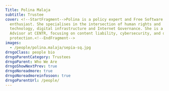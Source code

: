 ```yaml
---
Title: Polina Malaja
subtitle: Trustee
cover: <!--StartFragment-->Polina is a policy expert and Free Software
  enthusiast. She specialises in the intersection of human rights and
  technology, digital infrastructure and Internet Governance. She is a Policy
  Advisor at CENTR, focusing on content liability, cybersecurity, and data
  protection.<!--EndFragment-->
images:
  - /people/polina.malaja/sepia-sq.jpg
drngoClass: people bio
drngoParentCategory: Trustees
drngoParent: Who We Are
drngoShowNextPrev: true
drngoNoreadmore: true
drngoNoreadmoreinfosoon: true
drngoParentUrl: /people/
---
```

